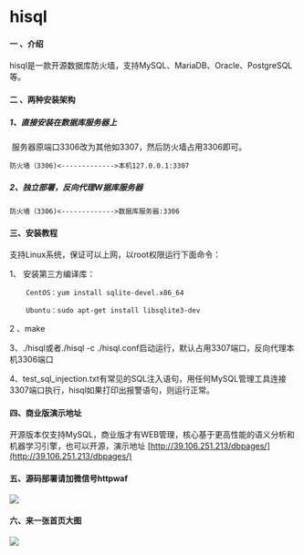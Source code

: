 # hisql

#### 一 、介绍
hisql是一款开源数据库防火墙，支持MySQL、MariaDB、Oracle、PostgreSQL等。

#### 二 、两种安装架构
##### 1、直接安装在数据库服务器上

​    服务器原端口3306改为其他如3307，然后防火墙占用3306即可。

    防火墙（3306)<------------->本机127.0.0.1:3307

##### 2、独立部署，反向代理W据库服务器

    防火墙（3306)<------------->数据库服务器:3306



#### 三、安装教程
支持Linux系统，保证可以上网，以root权限运行下面命令：

1、 安装第三方编译库：

        CentOS：yum install sqlite-devel.x86_64
        
        Ubuntu：sudo apt-get install libsqlite3-dev
        
2 、make

3、./hisql或者./hisql -c ./hisql.conf启动运行，默认占用3307端口，反向代理本机3306端口

4、test_sql_injection.txt有常见的SQL注入语句，用任何MySQL管理工具连接3307端口执行，hisql如果打印出报警语句，则运行正常。


#### 四、商业版演示地址

开源版本仅支持MySQL，商业版才有WEB管理，核心基于更高性能的语义分析和机器学习引擎，也可以开源，演示地址 [http://39.106.251.213/dbpages/](http://39.106.251.213/dbpages/)

#### 五、源码部署请加微信号httpwaf

![](https://gitee.com/httpwaf/httpwaf/raw/master/img/wechat.png)

#### 六、来一张首页大图

![](https://gitee.com/httpwaf/hisql/raw/master/img/home.png)
